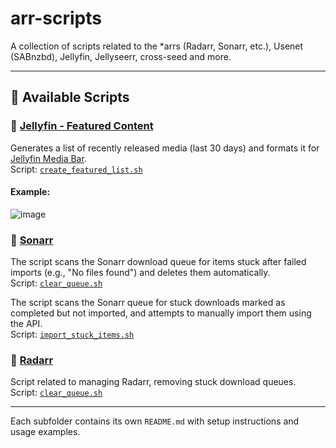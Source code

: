 # arr-scripts

A collection of scripts related to the *arrs (Radarr, Sonarr, etc.), Usenet (SABnzbd), Jellyfin, Jellyseerr, cross-seed and more.

---

## 📂 Available Scripts

### 🔹 [Jellyfin - Featured Content](./jellyfin/Featured%20Content/README.md)

Generates a list of recently released media (last 30 days) and formats it for [Jellyfin Media Bar](https://github.com/MakD/Jellyfin-Media-Bar).  
Script: [`create_featured_list.sh`](./jellyfin/Featured%20Content/create_featured_list.sh)

#### Example:
![image](https://github.com/user-attachments/assets/141f6da5-b238-4721-b7b8-e395d2fbbaae)


### 🔹 [Sonarr](./sonarr/)

The script scans the Sonarr download queue for items stuck after failed imports (e.g., "No files found") and deletes them automatically.  
Script: [`clear_queue.sh`](./sonarr/clear_queue/)

The script scans the Sonarr queue for stuck downloads marked as completed but not imported, and attempts to manually import them using the API.  
Script: [`import_stuck_items.sh`](./sonarr/import_stuck_items/)


### 🔹 [Radarr](./radarr/)

Script related to managing Radarr, removing stuck download queues.  
Script: [`clear_queue.sh`](./radarr/clear_queue/)

---

Each subfolder contains its own `README.md` with setup instructions and usage examples.
